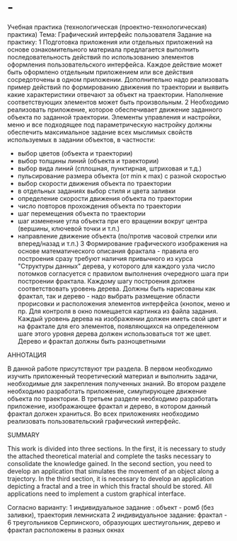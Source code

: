 # -
Учебная практика (технологическая (проектно-технологическая) практика) Тема: Графический интерфейс пользователя
Задание на практику: 
1 Подготовка приложения или отдельных приложений на основе ознакомительного материала предлагается выполнить последовательность действий по использованию элементов оформления пользовательского интерфейса. Каждое действие может быть оформлено отдельным приложением или все действия сосредоточены в одном приложении.
Дополнительно надо реализовать пример действий по формированию движения по траектории и выявить какие характеристики отвечают за объект на траектории. Наполнение соответствующих элементов может быть произвольным.
2 Необходимо реализовать приложение, которое обеспечивает движение заданного объекта по заданной траектории.
Элементы управления и настройки, меню и все подходящее под параметрическую настройку должны обеспечить максимальное задание всех мыслимых свойств используемых в задании объектов, в частности:
- выбор цветов (объекта и траектории)
- выбор толщины линий (объекта и траектории)
- выбор вида линий (сплошная, пунктирная, штриховая и т.д.)
- пульсирование размера объекта (от min к max) с разной скоростью
- выбор скорости движения объекта по траектории
- в отдельных заданиях выбор стиля и цвета заливки
- определение скорости движения объекта по траектории
- число повторов прохождения объекта по траектории
- шаг перемещения объекта по траектории
- шаг изменение угла объекта при его вращении вокруг центра (вершины, ключевой точки и т.п.)
- направление движение объекта (по/против часовой стрелки или вперед/назад и т.п.)
3 Формирование графического изображения на основе математического описания фрактала - правила его построения сразу требуют наличия привычного из курса "Структуры данных" дерева, у которого для каждого узла число потомков согласуется с правилом выполнения очередного шага при построении
фрактала. Каждому шагу построения должен соответствовать уровень дерева. Должны быть нарисованы как фрактал, так и дерево - надо выбрать размещение области прорисовки и расположения элементов интерфейса (кнопок, меню и пр. Для контроля в окно помещается картинка из файла задания. Каждый уровень дерева на изображении должен иметь свой цвет и на фрактале для его элементов, появляющихся на определенном шаге этого уровня дерева должен использоваться тот же цвет. Дерево и фрактал должны быть разноцветными

АННОТАЦИЯ

В данной работе присутствуют три раздела. В первом необходимо изучить приложенный теоретический материал и выполнить задачи, необходимые для закрепления полученных знаний. Во втором разделе необходимо разработать приложение, симулирующее движение объекта по траектории. В третьем разделе необходимо разработать приложение, изображающее фрактал и дерево, в котором данный фрактал должен храниться. Во всех приложениях необходимо реализовать пользовательский графический интерфейс.







SUMMARY

This work is divided into three sections. In the first, it is necessary to study the attached theoretical material and complete the tasks necessary to consolidate the knowledge gained. In the second section, you need to develop an application that simulates the movement of an object along a trajectory. In the third section, it is necessary to develop an application depicting a fractal and a tree in which this fractal should be stored. All applications need to implement a custom graphical interface.

Согласно варианту:
1 индивидуальное задание : объект - ромб (без заливки), траектория лемниската
2 индивидуальное задание: фрактал - 6 треугольников Серпинского, образующих шестиугольник, дерево и фрактал расположены в разных окнах
   

